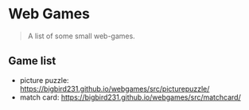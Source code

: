 # Web Games

> A list of some small web-games.

## Game list
- picture puzzle: https://bigbird231.github.io/webgames/src/picturepuzzle/
- match card: https://bigbird231.github.io/webgames/src/matchcard/
